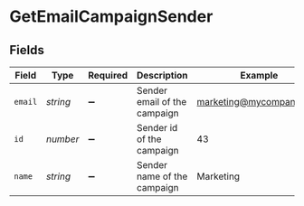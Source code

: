 # GetEmailCampaignSender


## Fields

| Field                        | Type                         | Required                     | Description                  | Example                      |
| ---------------------------- | ---------------------------- | ---------------------------- | ---------------------------- | ---------------------------- |
| `email`                      | *string*                     | :heavy_minus_sign:           | Sender email of the campaign | marketing@mycompany.com      |
| `id`                         | *number*                     | :heavy_minus_sign:           | Sender id of the campaign    | 43                           |
| `name`                       | *string*                     | :heavy_minus_sign:           | Sender name of the campaign  | Marketing                    |